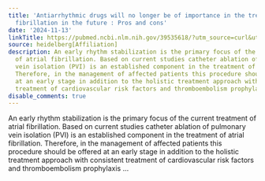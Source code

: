 ```yaml
---
title: 'Antiarrhythmic drugs will no longer be of importance in the treatment of atrial
  fibrillation in the future : Pros and cons'
date: '2024-11-13'
linkTitle: https://pubmed.ncbi.nlm.nih.gov/39535618/?utm_source=curl&utm_medium=rss&utm_campaign=pubmed-2&utm_content=1FakS-2QOkCT8HsMOQP1bCRQ4YzyumYOmxmF0moLsQ3dFB1E9V&fc=20220326224207&ff=20241113193351&v=2.18.0.post9+e462414
source: heidelberg[Affiliation]
description: An early rhythm stabilization is the primary focus of the current treatment
  of atrial fibrillation. Based on current studies catheter ablation of pulmonary
  vein isolation (PVI) is an established component in the treatment of atrial fibrillation.
  Therefore, in the management of affected patients this procedure should be offered
  at an early stage in addition to the holistic treatment approach with consistent
  treatment of cardiovascular risk factors and thromboembolism prophylaxis ...
disable_comments: true
---
```

An early rhythm stabilization is the primary focus of the current treatment of atrial fibrillation. Based on current studies catheter ablation of pulmonary vein isolation (PVI) is an established component in the treatment of atrial fibrillation. Therefore, in the management of affected patients this procedure should be offered at an early stage in addition to the holistic treatment approach with consistent treatment of cardiovascular risk factors and thromboembolism prophylaxis ...